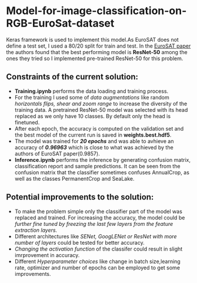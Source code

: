 # Model-for-image-classification-on-RGB-EuroSat-dataset 

Keras framework is used to implement this model.As EuroSAT does not define a test set, I used a 80/20 split for train and test. In the [EuroSAT paper](https://arxiv.org/abs/1709.00029) the authors found that the best performing model is **ResNet-50** among the ones they tried so I implemented pre-trained ResNet-50 for this problem.

## Constraints of the current solution:
- **Training.ipynb** performs the data loading and training process.
- For the training I used some of *data augmentations* like random *horizontals flips, shear and zoom range* to increase the diversity of the training data. A pretrained ResNet-50 model was selected with its head replaced as we only have 10 classes. By default only the head is finetuned. 
- After each epoch, the accuracy is computed on the validation set and the best model of the current run is saved in **weights.best.hdf5**.
- The model was trained for ***20 epochs*** and was able to avhieve an accuracy of ***0.96963*** which is close to what was achieved by the authors of EuroSAT paper(0.9857).
- **Inference.ipynb** performs the inference by generating confusion matrix, classification report and sample predictions. It can be seen from the confusion matrix that the classifier sometimes confuses AnnualCrop, as well as the classes PermanentCrop and SeaLake.

## Potential improvements to the solution:

- To make the problem simple only the classifier part of the model was replaced and trained. For increasing the accuracy, the model could be *further fine tuned by freezing the last few layers from the feature extraction layers.*
- Different architectures like *SENet, GoogLENet or ResNet with more number of layers* could be tested for better accuracy. 
- *Changing the activation function* of the classifer could result in slight imrprovement in accuracy.
- Different *Hyperparameter choices* like change in batch size,learning rate, optimizer and number of epochs can be employed to get some improvements.
